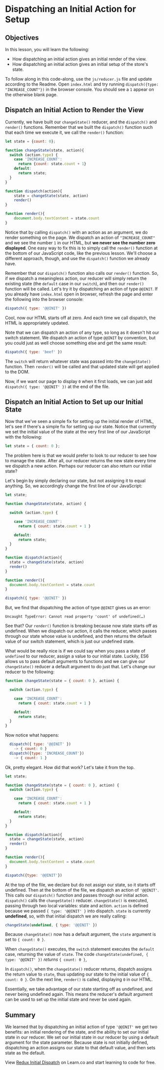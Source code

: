 # Dispatching an Initial Action for Setup

## Objectives

In this lesson, you will learn the following:

* How dispatching an initial action gives an initial render of the view.
* How dispatching an initial action gives an initial setup of the store's state.

To follow along in this code-along, use the `js/reducer.js` file and update
according to the Readme. Open `index.html` and try running `dispatch({type:
"INCREASE_COUNT"})` in the browser console. You should see a `1` appear on the
otherwise blank page.

## Dispatch an Initial Action to Render the View

Currently, we have built our `changeState()` reducer, and the `dispatch()` and
`render()` functions.  Remember that we built the `dispatch()` function such that
each time we execute it, we call the `render()` function:

```javascript
let state = {count: 0};

function changeState(state, action){
  switch (action.type) {
    case 'INCREASE_COUNT':
      return {count: state.count + 1}
    default:
      return state;
  }
}

function dispatch(action){
    state = changeState(state, action)
    render()
}

function render(){
    document.body.textContent = state.count
}
```

Notice that by calling `dispatch()` with an action as an argument, we do render
something on the page. We dispatch an action of `"INCREASE_COUNT"` and we see
the number `1` in our HTML, but **we never see the number zero displayed**.  One
easy way to fix this is to simply call the `render()` function at the bottom of
our JavaScript code, like the previous lesson. We'll choose a different
approach, though, and use the `dispatch()` function we already have.  

Remember that our `dispatch()` function also calls our `render()` function.  So, if
we dispatch a meaningless action, our reducer will simply return the existing
state (the `default` case in our `switch`), and then our `render()` function will
be called.  Let's try it by dispatching an action of type `@@INIT`.
If you already have `index.html` open in browser, refresh the page
and enter the following into the browser console:

```javascript
dispatch({ type: '@@INIT' })
```

Cool, now our HTML starts off at zero.  And each time we call dispatch, the HTML
is appropriately updated.  

Note that we can dispatch an action of any type, so long as it doesn't hit our
switch statement.  We dispatch an action of type `@@INIT` by convention, but you
could just as well choose something else and get the same result:

```javascript
dispatch({ type: 'beef' })
```

The `switch` will return whatever state was passed into the `changeState()`
function. Then `render()` will be called and that updated state will get applied
to the DOM.

Now, if we want our page to display `0` when it first loads, we can just add `dispatch({ type: '@@INIT' })` at the end of the file.

## Dispatch an Initial Action to Set up our Initial State

Now that we've seen a simple fix for setting up the initial render of HTML,
let's see if there's a simple fix for setting up our state.  Notice that
currently we set the initial value of the state at the very first line of our
JavaScript with the following:

```js
let state = { count: 0 };
```

The problem here is that we would prefer to look to our reducer to see how to
manage the state.  After all, our reducer returns the new state every time we
dispatch a new action. Perhaps our reducer can also return our initial state?  

Let's begin by simply declaring our state, but not assigning it to equal
anything.  So, we accordingly change the first line of our JavaScript:

```javascript
let state;
```

```javascript
function changeState(state, action) {

  switch (action.type) {

    case 'INCREASE_COUNT':
      return { count: state.count + 1 }

    default:
      return state;
  }
}

function dispatch(action){
  state = changeState(state, action)
  render()
}

function render(){
  document.body.textContent = state.count
}

dispatch({ type: '@@INIT' })
```

But, we find that dispatching the action of type `@@INIT` gives us an error:

```text
Uncaught TypeError: Cannot read property 'count' of undefined(…)
```

See that?  Our `render()` function is breaking because now state starts off as
undefined.  When we dispatch our action, it calls the reducer, which passes
through our state whose value is undefined, and then returns the default value
of our switch statement, which is just our undefined state.  

What would be really nice is if we could say when you pass a state of
`undefined` to our reducer, assign a value to our initial state. Luckily, ES6
allows us to pass default arguments to functions and we can give our `changeState()`
reducer a default argument to do just that.  Let's change our reducer to the
following:

```javascript
function changeState(state = { count: 0 }, action) {

  switch (action.type) {

    case 'INCREASE_COUNT':
      return { count: state.count + 1 }

    default:
      return state;
  }
}
```

Now notice what happens:

```javascript
  dispatch({ type: '@@INIT' })
    -> { count: 0 }
  dispatch({type: 'INCREASE_COUNT'})
    -> { count: 1 }
```

Ok, pretty elegant.  How did that work?  Let's take it from the top.

```javascript
let state;

function changeState(state = { count: 0 }, action) {
  switch (action.type) {

    case 'INCREASE_COUNT':
      return { count: state.count + 1 }

    default:
      return state;
  }
}

function dispatch(action){
  state = changeState(state, action)
  render()
}

function render(){
  document.body.textContent = state.count
}

dispatch({type: '@@INIT'})
```

At the top of the file, we declare but do not assign our state, so it starts off
undefined.  Then at the bottom of the file, we dispatch an action of `'@@INIT'`.
This calls our `dispatch()` function and passes through our initial action.
`dispatch()` calls the `changeState()` reducer.  `changeState()` is executed, passing
through two local variables: state and action.  `action` is defined because we
passed `{ type: '@@INIT' }` into dispatch. `state` is currently **undefined**, so, with 
that initial dispatch we are really calling:

```js
changeState(undefined, { type: '@@INIT' })
```

Because `changeState()` now has a default argument, the `state` argument is set to 
`{ count: 0 }`.

When `changeState()` executes, the `switch` statement executes the `default` case,
returning the value of `state`. The code `changeState(undefined, { type: '@@INIT' })` 
_returns_  `{ count: 0 }`, 

In `dispatch()`, when the `changeState()` reducer returns, dispatch assigns the
return value to `state`, thus updating our state to the initial value of
`{ count: 0 }`. On the next line, `render()` is called, displaying `0` in our HTML.

Essentially, we take advantage of our state starting off as undefined, and never
being undefined again.  This means the reducer's default argument can be used to
set up the initial state and never be used again.

## Summary

We learned that by dispatching an initial action of type `'@@INIT'` we get two
benefits: an initial rendering of the state, and the ability to set our initial
state in our reducer.  We set our initial state in our reducer by using a
default argument for the state parameter.  Because state is not initially
defined, dispatching an action assigns our state to that default value, and then
sets state as the default.

<p class='util--hide'>View <a href='https://learn.co/lessons/redux-initial-dispatch'>Redux Initial Dispatch</a> on Learn.co and start learning to code for free.</p>
